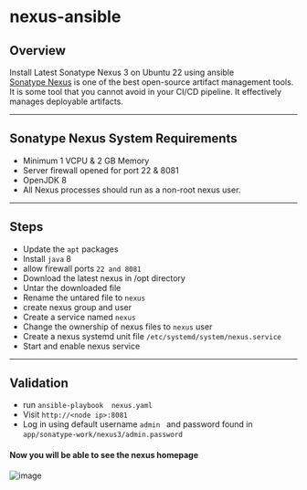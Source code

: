 # nexus-ansible
## Overview
Install Latest Sonatype Nexus 3 on Ubuntu 22 using ansible \
[Sonatype Nexus](https://www.sonatype.com/products/nexus-repository) is one of the best open-source artifact management tools. It is some tool that you cannot avoid in your CI/CD pipeline. It effectively manages deployable artifacts.

---

## Sonatype Nexus System Requirements
* Minimum 1 VCPU & 2 GB Memory
* Server firewall opened for port 22 & 8081
* OpenJDK 8
* All Nexus processes should run as a non-root nexus user.

 ---
 
 ## Steps
 * Update the `apt` packages
 * Install  `java` 8
 * allow firewall ports `22 and 8081`
 * Download the latest nexus in /opt directory
 * Untar the downloaded file 
 * Rename the untared file to `nexus`
 * create nexus group and user
 * Create a service named `nexus`
 * Change the ownership of nexus files to `nexus` user
 * Create a nexus systemd unit file `/etc/systemd/system/nexus.service`
 * Start and enable nexus service

---
## Validation 
* run `ansible-playbook  nexus.yaml`
* Visit `http://<node ip>:8081`
* Log in using default username `admin ` and password found in `app/sonatype-work/nexus3/admin.password` 
#### Now you will be able to see the nexus homepage 
![image](https://user-images.githubusercontent.com/89076648/232769141-ecf36280-461f-4763-bb53-fe9d80820a9f.png)